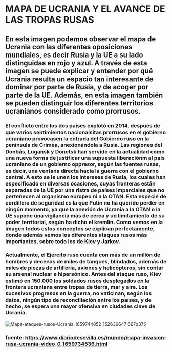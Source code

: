 # MAPA DE UCRANIA Y EL AVANCE DE LAS TROPAS RUSAS

## En esta imagen podemos observar el mapa de Ucrania con las diferentes oposiciones mundiales, es decir Rusia y la UE a su lado distinguidas en rojo y azul. A través de esta imagen se puede explicar y entender por qué Ucrania resulta un espacio tan interesante de dominar por parte de Rusia, y de acoger por parte de la UE. Además, en esta imagen también se pueden distinguir los diferentes territorios ucranianos considerado como prorrusos. 

### El conflicto entre los dos países explotó en 2014, después de que varios sentimientos nacionalsitas prorrusos en el gobierno ucraniano provocasen la entrada del Gobierno ruso en la península de Crimea, anexionándola a Rusia. Las regiones del Donbás, Lugansk y Donetsk han servido en la actualidad como una nueva forma de justificar una supuesta liberaciónm al país ucraniano de un gobierno oppresor, según las fuentes rusas, es decir, una ventana directa hacia la guerra con el gobierno central. A esto se le unen los intereses de Rusia, los cuales han especificado en diversas ocasiones, cuyas fronteras están separadas de la UE por una ristra de países imparciales que no pertenecen al organismo europeo ni a la OTAN. Esta especie de cordillera de seguridad es la que Putin no ha querido perder en ningún momento, ya que la anexión de Ucrania a la OTAN o la UE supone una vigilancia más de cerca y un limitamiento de su poder territorial, según ha dicho el kremlin. Como vemos en la imagen todos estos conceptos se explican perfectamente, donde además vemos los diferentes ataques rusos más importantes, sobre todo los de Kiev y Jarkov.

### Actualmente, el Ejército ruso cuenta con más de un millón de hombres y decenas de miles de tanques, blindados, además de miles de piezas de artillería, aviones y helicópteros, sin contar su arsenal nuclear e hipersónico. Antes del ataque ruso, Kiev estimó en 150.000 los soldados rusos desplegados en la frontera ucraniana entre tropas de tierra, mar y aire. Los sucesivos progresos en la guerra, no vaticinan, según los datos, ningún tipo de reconciliación entre los países, y de hecho, se espera una mayor ofensiva en ciudades clave de Ucrania.

![Mapa-ataques-rusos-Ucrania_1659744852_152636647_667x375](https://user-images.githubusercontent.com/98760074/164314334-f1f23eeb-213b-4ba3-b48f-8963961e3c84.jpg)



### fuente: https://www.diariodesevilla.es/mundo/mapa-invasion-rusa-ucrania-video_0_1659734536.html

